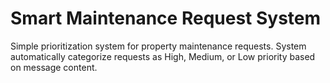 # Smart Maintenance Request System
Simple prioritization system for property maintenance requests.
System automatically categorize requests as High, Medium, or Low priority based on message content.

